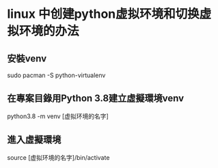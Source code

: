 # linux 中创建python虚拟环境和切换虚拟环境的办法

## 安裝venv

sudo pacman -S python-virtualenv

## 在專案目錄用Python 3.8建立虛擬環境venv

python3.8 -m venv [虚拟环境的名字]

## 進入虛擬環境

source [虚拟环境的名字]/bin/activate
